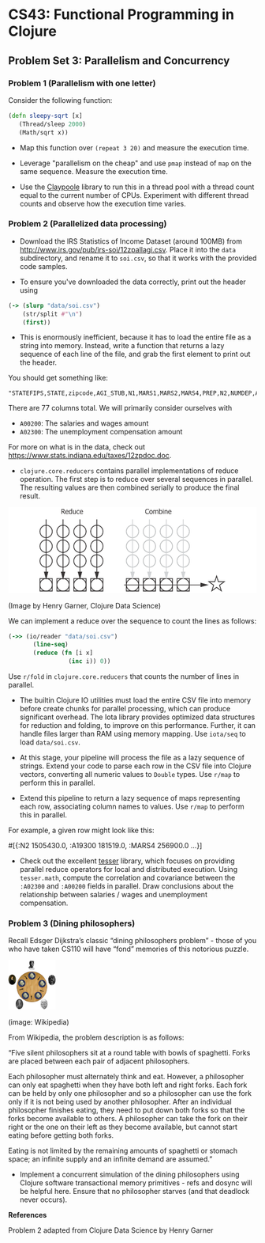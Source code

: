 # CS43: Functional Programming in Clojure

## Problem Set 3: Parallelism and Concurrency

### Problem 1 (Parallelism with one letter)

Consider the following function:

```clojure
(defn sleepy-sqrt [x]
   (Thread/sleep 2000)
   (Math/sqrt x))
```

- Map this function over `(repeat 3 20)` and measure the execution time.

- Leverage "parallelism on the cheap" and use `pmap` instead of `map` on the same sequence.  Measure the execution time.

- Use the [Claypoole](https://github.com/TheClimateCorporation/claypoole) library to run this in a thread pool with a thread count equal to the current number of CPUs.  Experiment with different thread counts and observe how the execution time varies.

### Problem 2 (Parallelized data processing)

- Download the IRS Statistics of Income Dataset (around 100MB) from http://www.irs.gov/pub/irs-soi/12zpallagi.csv.  Place it into the `data` subdirectory, and rename it to `soi.csv`, so that it works with the provided code samples.

- To ensure you've downloaded the data correctly, print out the header using

```clojure
(-> (slurp "data/soi.csv")
    (str/split #"\n")
    (first))
```

- This is enormously inefficient, because it has to load the entire file as a string into memory.  Instead, write a function that returns a lazy sequence of each line of the file, and grab the first element to print out the header.

You should get something like:

```
"STATEFIPS,STATE,zipcode,AGI_STUB,N1,MARS1,MARS2,MARS4,PREP,N2,NUMDEP,A00100,N00200,A00200,N00300,A00300,N00600,A00600,N00650,A00650,N00900,A00900,SCHF,N01000,A01000,N01400,A01400,N01700,A01700,N02300,A02300,N02500,A02500,N03300,A03300,N00101,A00101,N04470,A04470,N18425,A18425,N18450,A18450,N18500,A18500,N18300,A18300,N19300,A19300,N19700,A19700,N04800,A04800,N07100,A07100,N07220,A07220,N07180,A07180,N07260,A07260,N59660,A59660,N59720,A59720,N11070,A11070,N09600,A09600,N06500,A06500,N10300,A10300,N11901,A11901,N11902,A11902"
```

There are 77 columns total.  We will primarily consider ourselves with

- `A00200`: The salaries and wages amount
- `A02300`: The unemployment compensation amount

For more on what is in the data, check out https://www.stats.indiana.edu/taxes/12zpdoc.doc.

- `clojure.core.reducers` contains parallel implementations of reduce operation.  The first step is to reduce over several sequences in parallel.  The resulting values are then combined serially to produce the final result.

![alt text](/img/reduce-combine.png)

(Image by Henry Garner, Clojure Data Science)

We can implement a reduce over the sequence to count the lines as follows:

```clojure
(->> (io/reader "data/soi.csv")
       (line-seq)
       (reduce (fn [i x]
                 (inc i)) 0))
```

Use `r/fold` in `clojure.core.reducers` that counts the number of lines in parallel.

- The builtin Clojure IO utilities must load the entire CSV file into memory before create chunks for parallel processing, which can produce significant overhead.  The Iota library provides optimized data structures for reduction and folding, to improve on this performance.  Further, it can handle files larger than RAM using memory mapping.  Use `iota/seq` to load `data/soi.csv`.

- At this stage, your pipeline will process the file as a lazy sequence of strings.  Extend your code to parse each row in the CSV file into Clojure vectors, converting all numeric values to `Double` types.  Use `r/map` to perform this in parallel.

- Extend this pipeline to return a lazy sequence of maps representing each row, associating column names to values.  Use `r/map` to perform this in parallel.

For example, a given row might look like this:

#[{:N2 1505430.0, :A19300 181519.0, :MARS4 256900.0 ...}]

- Check out the excellent [tesser](https://github.com/aphyr/tesser) library, which focuses on providing parallel reduce operators for local and distributed execution.  Using `tesser.math`, compute the correlation and covariance between the `:A02300` and `:A00200` fields in parallel.  Draw conclusions about the relationship between salaries / wages and unemployment compensation.


### Problem 3 (Dining philosophers)

Recall Edsger Dijkstra’s classic “dining philosophers problem” - those of you who have taken CS110 will have “fond” memories of this notorious puzzle.

<img src="img/dining_phil.png" alt="Drawing" style="height: 100px"/>


(image: Wikipedia)

From Wikipedia, the problem description is as follows:

“Five silent philosophers sit at a round table with bowls of spaghetti. Forks are placed between each pair of adjacent philosophers.

Each philosopher must alternately think and eat. However, a philosopher can only eat spaghetti when they have both left and right forks. Each fork can be held by only one philosopher and so a philosopher can use the fork only if it is not being used by another philosopher. After an individual philosopher finishes eating, they need to put down both forks so that the forks become available to others. A philosopher can take the fork on their right or the one on their left as they become available, but cannot start eating before getting both forks.

Eating is not limited by the remaining amounts of spaghetti or stomach space; an infinite supply and an infinite demand are assumed.”

- Implement a concurrent simulation of the dining philosophers using Clojure software transactional memory primitives - refs and dosync will be helpful here.  Ensure that no philosopher starves (and that deadlock never occurs).

**References**

Problem 2 adapted from Clojure Data Science by Henry Garner

